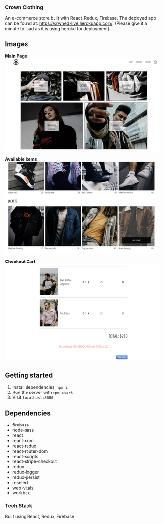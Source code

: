 ### Crown Clothing 
An e-commerce store built with React, Redux, Firebase. The deployed app can be found at: https://crwned-live.herokuapp.com/. (Please give it a minute to load as it is using heroku for deployment).

## Images 

**Main Page**
!["Screenshot of the main page"](https://raw.githubusercontent.com/alextheprogrammer21/Crown-Clothing/master/public/Screen%20Shot%202021-11-16%20at%2010.01.53%20AM.png)

**Available Items**
!["Screenshot of the available items"](https://raw.githubusercontent.com/alextheprogrammer21/Crown-Clothing/master/public/Screen%20Shot%202021-11-16%20at%2010.02.40%20AM.png)

**Checkout Cart**
!["Screenshot of the checkout cart"](https://raw.githubusercontent.com/alextheprogrammer21/Crown-Clothing/master/public/Screen%20Shot%202021-11-16%20at%2010.03.09%20AM.png)

## Getting started

1. Install dependencies: `npm i`
2. Run the server with `npm start`
3. Visit `localhost:8000`

## Dependencies

- firebase
- node-sass
- react
- react-dom
- react-redux
- react-router-dom
- react-scripts
- react-stripe-checkout
- redux
- redux-logger
- redux-persist
- reselect
- web-vitals
- workbox

### Tech Stack

Built using React, Redux, Firebase
